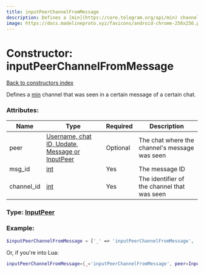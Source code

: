 ```yaml
---
title: inputPeerChannelFromMessage
description: Defines a [min](https://core.telegram.org/api/min) channel that was seen in a certain message of a certain chat.
image: https://docs.madelineproto.xyz/favicons/android-chrome-256x256.png
---
```

# Constructor: inputPeerChannelFromMessage  
[Back to constructors index](index.md)



Defines a [min](https://core.telegram.org/api/min) channel that was seen in a certain message of a certain chat.

### Attributes:

| Name     |    Type       | Required | Description |
|----------|---------------|----------|-------------|
|peer|[Username, chat ID, Update, Message or InputPeer](../types/InputPeer.md) | Optional|The chat where the channel's message was seen|
|msg\_id|[int](../types/int.md) | Yes|The message ID|
|channel\_id|[int](../types/int.md) | Yes|The identifier of the channel that was seen|



### Type: [InputPeer](../types/InputPeer.md)


### Example:

```php
$inputPeerChannelFromMessage = ['_' => 'inputPeerChannelFromMessage', 'peer' => InputPeer, 'msg_id' => int, 'channel_id' => int];
```  


Or, if you're into Lua:

```lua
inputPeerChannelFromMessage={_='inputPeerChannelFromMessage', peer=InputPeer, msg_id=int, channel_id=int}

```


